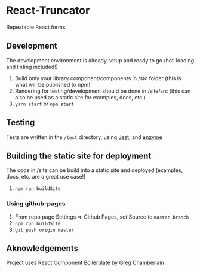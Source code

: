 # React-Truncator

Repeatable React forms

## Development

The development environment is already setup and ready to go (hot-loading and linting included!)

1. Build only your library component/components in /src folder (this is what will be published to npm)
2. Rendering for testing/development should be done in /site/src (this can also be used as a static site for examples, docs, etc.)
3. `yarn start` or `npm start`

## Testing

Tests are written in the `/test` directory, using [Jest](https://facebook.github.io/jest), and [enzyme](https://github.com/airbnb/enzyme)

## Building the static site for deployment

The code in /site can be build into a static site and deployed (examples, docs, etc. are a great use case!)

1. `npm run buildSite`

### Using github-pages

1. From repo page Settings => Github Pages, set Source to `master branch`
2. `npm run buildSite`
2. `git push origin master`

## Aknowledgements

Project uses [React Component Boilerplate](https://github.com/gregchamberlain/react-component-boilerplate) by [Greg Chamberlain](https://github.com/gregchamberlain)